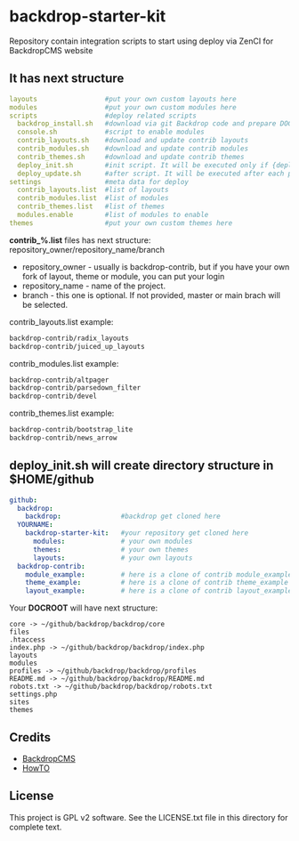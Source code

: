 # backdrop-starter-kit
Repository contain integration scripts to start using deploy via ZenCI for BackdropCMS website

It has next structure
-------
```yaml
layouts					#put your own custom layouts here
modules					#put your own custom modules here
scripts					#deploy related scripts
  backdrop_install.sh	#download via git Backdrop code and prepare DOCROOT
  console.sh			#script to enable modules
  contrib_layouts.sh	#download and update contrib layouts
  contrib_modules.sh	#download and update contrib modules
  contrib_themes.sh		#download and update contrib themes
  deploy_init.sh		#init script. It will be executed only if {deploy_dir} is empty
  deploy_update.sh		#after script. It will be executed after each push to repository
settings				#meta data for deploy
  contrib_layouts.list	#list of layouts
  contrib_modules.list	#list of modules
  contrib_themes.list	#list of themes
  modules.enable		#list of modules to enable
themes					#put your own custom themes here
```

**contrib\_%.list** files has next structure:
repository_owner/repository_name/branch

- repository_owner - usually is backdrop-contrib, but if you have your own fork of layout, theme or module, you can put your login
- repository_name - name of the project. 
- branch - this one is optional. If not provided, master or main brach will be selected.

contrib_layouts.list example:
```bash
backdrop-contrib/radix_layouts
backdrop-contrib/juiced_up_layouts
```

contrib_modules.list example:
```bash
backdrop-contrib/altpager
backdrop-contrib/parsedown_filter
backdrop-contrib/devel
```

contrib_themes.list example:
```bash
backdrop-contrib/bootstrap_lite
backdrop-contrib/news_arrow
```

**deploy_init.sh** will create directory structure in $HOME/github 
-------

```yaml
github:
  backdrop:
    backdrop:				#backdrop get cloned here
  YOURNAME:
    backdrop-starter-kit:	#your repository get cloned here
      modules: 				# your own modules
      themes: 				# your own themes
      layouts: 				# your own layouts
  backdrop-contrib:
    module_example:			# here is a clone of contrib module_example
    theme_example:			# here is a clone of contrib theme_example
    layout_example:			# here is a clone of contrib layout_example
```

Your **DOCROOT** will have next structure:

```textile
core -> ~/github/backdrop/backdrop/core
files
.htaccess
index.php -> ~/github/backdrop/backdrop/index.php
layouts
modules
profiles -> ~/github/backdrop/backdrop/profiles
README.md -> ~/github/backdrop/backdrop/README.md
robots.txt -> ~/github/backdrop/backdrop/robots.txt
settings.php
sites
themes
```

Credits
-------

- [BackdropCMS](https://backdropcms.org)
- [HowTO](http://docs.zen.ci/deploy/deploy-backdrop)


License
-------

This project is GPL v2 software. See the LICENSE.txt file in this directory for
complete text.
